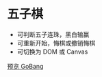 # 五子棋

- 可判断五子连珠，黑白输赢
- 可重新开始，悔棋或撤销悔棋
- 可切换为 DOM 或 Canvas

[预览 GoBang](https://sheenymeg.github.io/Demo/goBang/goBang)

